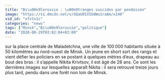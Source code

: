 ```yaml
---
title: "Bi\u00e9lorussie : \u00e9tranges suicides par pendaison"
image: "https://s1.dmcdn.net/v/SQaU01VIG0Wu1raAm/x240"
vid_id: "x7vtx1c"
categories: "news"
tags: ["Minsk","Bi\u00e9lorussie","politique"]
date: "2020-08-29T03:02:04+03:00"
---
```

sur la place centrale de Maladetchna, une ville de 100 000 habitants située à 50 kilomètres au nord-ouest de Minsk. Un jeune en short sort des rangs et vient défier les policiers en se postant à quelques mètres d’eux, drapeau au bout des bras : il s’appelle Nikita Krivtsov, il est âgé de 28 ans. Ce sont les dernières images sur lesquelles apparaît Nikita : il sera retrouvé treize jours plus tard, pendu dans une forêt non loin de Minsk.   <br>
